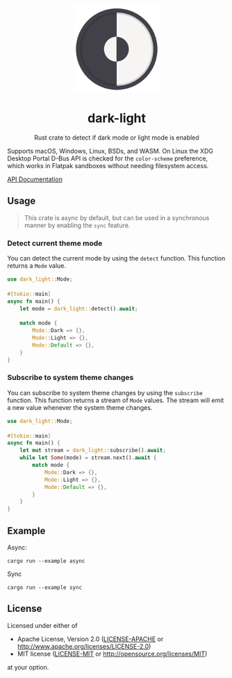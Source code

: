 <div align="center">
    <img src="resources/icon/icon.svg" width="200"/>
    <h1>dark-light</h1>
    <p>Rust crate to detect if dark mode or light mode is enabled</p>
</div>

Supports macOS, Windows, Linux, BSDs, and WASM. On Linux the XDG Desktop Portal D-Bus API is checked for the `color-scheme` preference, which works in Flatpak sandboxes without needing filesystem access.

[API Documentation](https://docs.rs/dark-light/)

## Usage
> This crate is async by default, but can be used in a synchronous manner by enabling the `sync` feature.

### Detect current theme mode
You can detect the current mode by using the `detect` function. This function returns a `Mode` value.
```rust
use dark_light::Mode;

#[tokio::main]
async fn main() {
    let mode = dark_light::detect().await;

    match mode {
        Mode::Dark => {},
        Mode::Light => {},
        Mode::Default => {},
    }
}
```

### Subscribe to system theme changes
You can subscribe to system theme changes by using the `subscribe` function. This function returns a stream of `Mode` values. The stream will emit a new value whenever the system theme changes.

```rust
use dark_light::Mode;

#[tokio::main]
async fn main() {
    let mut stream = dark_light::subscribe().await;
    while let Some(mode) = stream.next().await {
        match mode {
            Mode::Dark => {},
            Mode::Light => {},
            Mode::Default => {},
        }
    }
}
```

## Example

Async:
```
cargo run --example async
```

Sync
```
cargo run --example sync
```

## License

Licensed under either of

 * Apache License, Version 2.0 ([LICENSE-APACHE](LICENSE-APACHE) or http://www.apache.org/licenses/LICENSE-2.0)
 * MIT license ([LICENSE-MIT](LICENSE-MIT) or http://opensource.org/licenses/MIT)

at your option.


